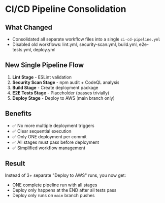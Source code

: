 # CI/CD Pipeline Consolidation

## What Changed
- Consolidated all separate workflow files into a single `ci-cd-pipeline.yml`
- Disabled old workflows: lint.yml, security-scan.yml, build.yml, e2e-tests.yml, deploy.yml

## New Single Pipeline Flow
1. **Lint Stage** - ESLint validation
2. **Security Scan Stage** - npm audit + CodeQL analysis  
3. **Build Stage** - Create deployment package
4. **E2E Tests Stage** - Placeholder (passes trivially)
5. **Deploy Stage** - Deploy to AWS (main branch only)

## Benefits
- ✅ No more multiple deployment triggers
- ✅ Clear sequential execution
- ✅ Only ONE deployment per commit
- ✅ All stages must pass before deployment
- ✅ Simplified workflow management

## Result
Instead of 3+ separate "Deploy to AWS" runs, you now get:
- ONE complete pipeline run with all stages
- Deploy only happens at the END after all tests pass
- Deploy only runs on `main` branch pushes
